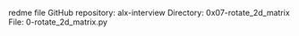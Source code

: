redme file GitHub repository: alx-interview
Directory: 0x07-rotate_2d_matrix
File: 0-rotate_2d_matrix.py
